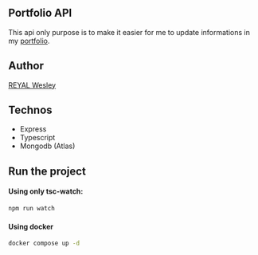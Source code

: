 ## Portfolio API

This api only purpose is to make it easier for me to update informations in my [portfolio](https://zekave.fr).

## Author

[REYAL Wesley](https://github.com/wesleyreyal)

## Technos
- Express
- Typescript
- Mongodb (Atlas)

## Run the project

#### Using only tsc-watch:

```bash
npm run watch
```

#### Using docker

```bash
docker compose up -d
```
